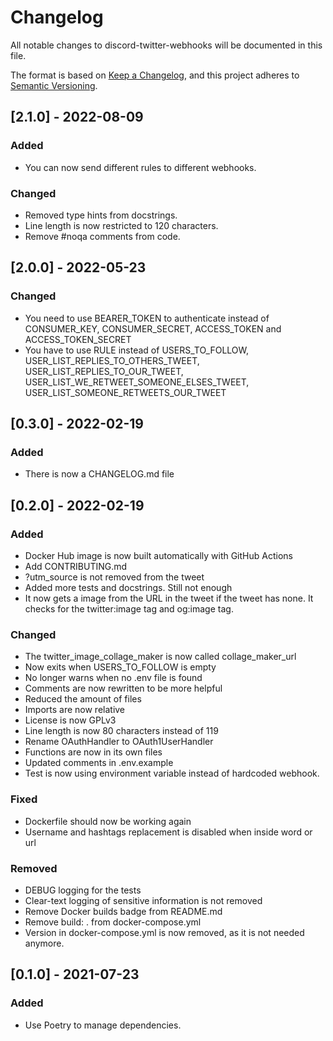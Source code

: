 # Changelog

All notable changes to discord-twitter-webhooks will be documented in this file.

The format is based on [Keep a Changelog](https://keepachangelog.com/en/1.0.0/),
and this project adheres to [Semantic Versioning](https://semver.org/spec/v2.0.0.html).

## [2.1.0] - 2022-08-09

### Added

- You can now send different rules to different webhooks.

### Changed

- Removed type hints from docstrings.
- Line length is now restricted to 120 characters.
- Remove #noqa comments from code.

## [2.0.0] - 2022-05-23

### Changed

- You need to use BEARER_TOKEN to authenticate instead of CONSUMER_KEY,
  CONSUMER_SECRET, ACCESS_TOKEN and ACCESS_TOKEN_SECRET
- You have to use RULE instead of USERS_TO_FOLLOW,
  USER_LIST_REPLIES_TO_OTHERS_TWEET, USER_LIST_REPLIES_TO_OUR_TWEET,
  USER_LIST_WE_RETWEET_SOMEONE_ELSES_TWEET, USER_LIST_SOMEONE_RETWEETS_OUR_TWEET

## [0.3.0] - 2022-02-19

### Added

- There is now a CHANGELOG.md file

## [0.2.0] - 2022-02-19

### Added

- Docker Hub image is now built automatically with GitHub Actions
- Add CONTRIBUTING.md
- ?utm_source is not removed from the tweet
- Added more tests and docstrings. Still not enough
- It now gets a image from the URL in the tweet if the tweet has none. It checks for the twitter:image tag and og:image
  tag.

### Changed

- The twitter_image_collage_maker is now called collage_maker_url
- Now exits when USERS_TO_FOLLOW is empty
- No longer warns when no .env file is found
- Comments are now rewritten to be more helpful
- Reduced the amount of files
- Imports are now relative
- License is now GPLv3
- Line length is now 80 characters instead of 119
- Rename OAuthHandler to OAuth1UserHandler
- Functions are now in its own files
- Updated comments in .env.example
- Test is now using environment variable instead of hardcoded webhook.

### Fixed

- Dockerfile should now be working again
- Username and hashtags replacement is disabled when inside word or url

### Removed

- DEBUG logging for the tests
- Clear-text logging of sensitive information is not removed
- Remove Docker builds badge from README.md
- Remove build: . from docker-compose.yml
- Version in docker-compose.yml is now removed, as it is not needed anymore.

## [0.1.0] - 2021-07-23

### Added

- Use Poetry to manage dependencies.
